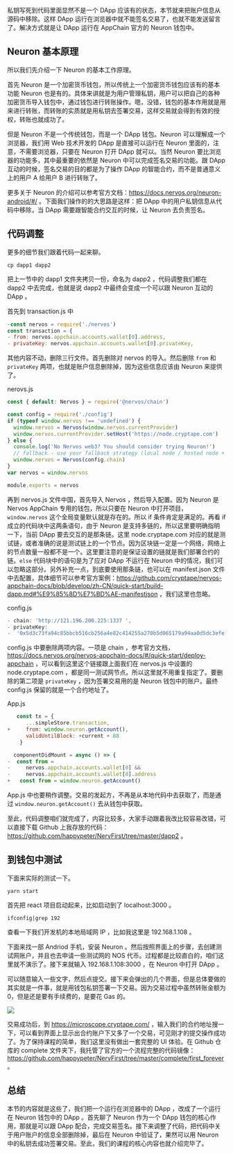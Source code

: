 私钥写死到代码里面显然不是一个 DApp 应该有的状态，本节就来把账户信息从源码中移除。这样 DApp 运行在浏览器中就不能签名交易了，也就不能发送留言了。解决方式就是让 DApp 运行在 AppChain 官方的 Neuron 钱包中。

## Neuron 基本原理

所以我们先介绍一下 Neuron 的基本工作原理。

首先 Neuron 是一个加密货币钱包，所以传统上一个加密货币钱包应该有的基本功能 Neuron 也是有的。具体来讲就是为用户管理私钥，用户可以把自己的各种加密货币导入钱包中，通过钱包进行转账操作。嗯，没错，钱包的基本作用就是用来进行转账，而转账的实质就是用私钥去签署交易，这样交易就会得到有效的授权，转账也就成功了。

但是 Neuron 不是一个传统钱包，而是一个 DApp 钱包。Neuron 可以理解成一个浏览器，我们用 Web 技术开发的 DApp 是直接可以运行在 Neuron 里面的，注意，不需要浏览器，只要在 Neuron 打开 DApp 就可以。当然 Neuron 要比浏览器的功能多，其中最重要的依然是 Neuron 中可以完成签名交易的功能。跟 DApp 互动的时候，签名交易的目的都是为了操作 DApp 的智能合约，而不是普通意义上的用户 A 给用户 B 进行转账了。

更多关于 Neuron 的介绍可以参考官方文档：https://docs.nervos.org/neuron-android/#/ 。下面我们操作的的大思路是这样：把 DApp 中的用户私钥信息从代码中移除，当 DApp 需要跟智能合约交互的时候，让 Neuron 去负责签名。

## 代码调整

更多的细节我们跟着代码一起来聊。

```
cp dapp1 dapp2
```

把上一节中的 dapp1 文件夹拷贝一份，命名为 dapp2 ，代码调整我们都在 dapp2 中去完成，也就是说 dapp2 中最终会变成一个可以跟 Neuron 互动的 DApp 。

首先到 transaction.js 中

```js
-const nervos = require('./nervos')
const transaction = {
- from: nervos.appchain.accounts.wallet[0].address,
- privateKey: nervos.appchain.accounts.wallet[0].privateKey,
```

其他内容不动，删除三行文件。首先删除对 nervos 的导入。然后删除 `from` 和 `privateKey` 两项，也就是账户信息删除掉，因为这些信息应该由 Neuron 来提供了。

nerovs.js

```js
const { default: Nervos } = require('@nervos/chain')

const config = require('./config')
if (typeof window.nervos !== 'undefined') {
  window.nervos = Nervos(window.nervos.currentProvider)
  window.nervos.currentProvider.setHost('https://node.cryptape.com')
} else {
  console.log('No Nervos web3? You should consider trying Neuron!')
  // fallback - use your fallback strategy (local node / hosted node + in-dapp id mgmt / fail)
  window.nervos = Nervos(config.chain)
}
var nervos = window.nervos

module.exports = nervos
```

再到 nervos.js 文件中国，首先导入 Nervos ，然后导入配置。因为 Neuron 是 Nervos AppChain 专用的钱包，所以只要在 Neuron 中打开项目， `window.nervos` 这个全局变量默认就是存在的。所以 if 条件肯定是满足的。再看 if 成立的代码块中这两条语句，由于 Neuron 是支持多链的，所以这里要明确指明一下，当前 DApp 要去交互的是那条链。这里 node.cryptape.com 对应的就是测试链，或者准确的说是测试链上的一个节点。因为区块链一定是一个网络，网络上的节点数量一般都不是一个。这里要注意的是保证设置的链就是我们部署合约的链。`else` 代码块中的语句是为了应对 DApp 不运行在 Neuron 中的情况，我们可以忽略这部分。另外补充一点，到底要使用那条链，也可以在 manifest.json 文件中去配置，具体细节可以参考官方案例：https://github.com/cryptape/nervos-appchain-docs/blob/develop/zh-CN/quick-start/build-dapp.md#%E9%85%8D%E7%BD%AE-manifestjson ，我们这里也忽略。

config.js

```js
- chain: 'http://121.196.200.225:1337 ',
- privateKey:
-  '0x5d3c73fa94c85bbcb516cb256a4e82c414255a270b5d065179a94aa0d5dc3efe',
```

config.js 中要删除两项内容。一项是 chain ，参考官方文档，https://docs.nervos.org/nervos-appchain-docs/#/quick-start/deploy-appchain ，可以看到这里这个链接跟上面我们在 nervos.js 中设置的 node.cryptape.com ，都是同一测试网节点。所以这里就不用重复指定了。要删除的第二项是 `privateKey` ，因为签署交易用的是 Neuron 钱包中的账户。最终 config.js 保留的就是一个合约地址了。

App.js

```js
   const tx = {
      ...simpleStore.transaction,
+     from: window.neuron.getAccount(),
      validUntilBlock: +current + 88
    }

  componentDidMount = async () => {
-  const from =
-     nervos.appchain.accounts.wallet[0] &&
-     nervos.appchain.accounts.wallet[0].address
+   const from = window.neuron.getAccount()
```

App.js 中也要稍作调整。交易的发起方，不再是从本地代码中去获取了，而是通过 `window.neuron.getAccount()` 去从钱包中获取。

至此，代码调整咱们就完成了，内容比较多，大家手动跟着我改比较容易改错，可以直接下载 Github 上我存放的代码： https://github.com/happypeter/NervFirst/tree/master/dapp2 。

## 到钱包中测试

下面来实际的测试一下。

```
yarn start
```

首先把 react 项目启动起来，比如启动到了 localhost:3000 。

```
ifconfig|grep 192
```

查看一下我们开发机的本地局域网 IP ，比如我这里是 192.168.1.108 。

下面来找一部 Andriod 手机，安装 Neuron 。然后按照界面上的步骤，去创建测试网账户，并且也去申请一些测试网的 NOS 代币。过程都是比较直白的，咱们这里就不演示了。接下来就输入 192.168.1.108:3000 ，在 Neuron 中打开 DApp 。

可以随意输入一些文字，然后点提交。接下来会弹出的几个界面，但是总体要做的其实就是一件事，就是用钱包私钥签署一下交易。因为交易过程中虽然转账金额为0，但是还是要有手续费的，是要花 Gas 的。

![](http://img.haoqicat.com/2018091801.jpg)

交易成功后，到 https://microscope.cryptape.com/ ，输入我们的合约地址搜一下，可以看到界面上显示出合约账户下又多了一个交易，可见刚才的提交操作成功了。为了保持课程的简单，我们这里没有做出一套完整的 UI 体验。在 Github 仓库的 complete 文件夹下，我托管了官方的一个流程完整的代码镜像：https://github.com/happypeter/NervFirst/tree/master/complete/first_forever 。


## 总结

本节的内容就是这些了，我们把一个运行在浏览器中的 DApp ，改成了一个运行在 Neuron 钱包中的 DApp 。首先聊了 Neuron 作为一个 DApp 钱包的核心作用，那就是可以跟 DApp 配合，完成交易签名。接下来调整了代码，把代码中关于用户账户的信息全部删除掉，最后在 Neuron 中验证了，果然可以用 Neuron 中的私钥去成功签署交易。至此，我们的课程的核心内容也就介绍完毕了。

